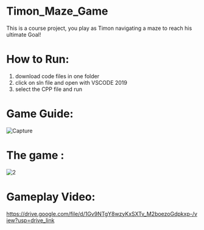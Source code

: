 # Timon_Maze_Game
This is a course project, you play as Timon navigating a maze to reach his ultimate Goal! 
# How to Run:
1. download code files in one folder
2. click on sln file and open with VSCODE 2019
3. select the CPP file and run
# Game Guide:
![Capture](https://github.com/user-attachments/assets/92c338a2-8cb2-401b-967c-9ce60e566354)

# The game :

![2](https://github.com/user-attachments/assets/f6b9edf9-0a95-4089-863b-472ebbd09df3)

# Gameplay Video:
https://drive.google.com/file/d/1Gv9NTgY8wzyKxSXTv_M2boezoGdpkxp-/view?usp=drive_link


